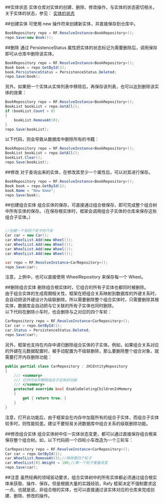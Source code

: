 
##实体状态
实体仓库对实体的创建、删除、修改操作，与实体的状态密切相关。关于实体的状态，参见：
[实体的状态](../../领域实体框架\领域实体\实体的状态.html)

##创建实体
可使用  new 操作符来创建新实体，并直接保存到仓库中。

```cs
BookRepository repo = RF.ResolveInstance<BookRepository>();
repo.Save(new Book());
```


##删除
通过 PersistenceStatus 属性把实体的状态标记为需要删除后，调用保存即可从仓库中删除该实体。

```cs
BookRepository repo = RF.ResolveInstance<BookRepository>();
Book book = repo.GetById(1);
book.PersistenceStatus = PersistenceStatus.Deleted;
repo.Save(book);
```

另外，如果把一个实体从实体列表中移除后，再保存该列表，也可以达到删除该实体的效果：

```cs
BookRepository repo = RF.ResolveInstance<BookRepository>();
BookList bookList = repo.GetAll();
if (bookList.Count > 0)
{
    bookList.RemoveAt(0);
}
repo.Save(bookList);
```

以下代码，则会导致从数据库中删除所有的书籍：

```cs
BookRepository repo = RF.ResolveInstance<BookRepository>();
BookList bookList = repo.GetAll();
bookList.Clear();
repo.Save(bookList);
```


##修改
对于查询出来的实体，在修改其至少一个属性后，可以对其进行保存。

```cs
BookRepository repo = RF.ResolveInstance<BookRepository>();
Book book = repo.GetById(1);
book.Name = "New Name";
repo.Save(book);
```


##创建组合实体
组合实体的保存，可直接通过组合根保存，即可完成整个组合树中所有实体的保存。（在保存根实体时，框架会调用组合子实体的仓库来保存这些组合子实体。）

```cs

//创建一个有四个轮子的汽车
Car car = new Car();
car.WheelList.Add(new Wheel());
car.WheelList.Add(new Wheel());
car.WheelList.Add(new Wheel());
car.WheelList.Add(new Wheel());

var repo = RF.ResolveInstance<CarRepository>();
repo.Save(car);
```

注意，上例中，也可以直接使用 WheelRepository 来保存每一个 Wheel。

##删除组合实体
删除组合根实体时，它组合的所有子实体也都同时被删除。  
由于组合实体的生成周期相关性，框架在把组合关系映射到数据库的外键关系时，会自动把该外键设计为级联删除。所以需要删除整个组合实体时，只需要删除其根实体，数据库会自动把与它关联的所有子实体也同时删除。  
以下代码在删除小车时，也会删除与之对应的四个车轮：

```cs
CarRepository repo = RF.ResolveInstance<CarRepository>();
Car car = repo.GetById(1);
car.Status = PersistenceStatus.Deleted;
repo.Save(car);
```

另外，框架也支持在内存中递归删除组合实体的子实体。例如，如果组合关系对应的外键在元数据配置时，被手动配置为不级联删除，那么要删除整个组合对象，就需要打开内存删除功能：

```cs
public partial class CarRepository : JXCEntityRepository
{
    /// <summary>
    /// 打开内存中删除组合子实体的功能
    /// </summary>
    protected override bool EnableDeletingChildrenInMemory
    {
        get { return true; }
    }
}
```
注意，打开此功能后，由于框架会在内存中加载所有的组合子实体，而组合子实体较多时，则性能较差。建议不要轻易关闭数据库中组合关系的级联删除功能。

##修改组合实体
组合实体树中任一实体状态变更，都可以通过直接保存组合根来保存整个组合树。如，以下代码把一个四轮小车改造为一个三轮车：

```cs
CarRepository repo = RF.ResolveInstance<CarRepository>();
Car car = repo.GetById(1);
car.WheelList.RemoveAt(3);//移除第四个轮子
car.WheelList[0].Weight = 100;//第一个轮子重量改变
repo.Save(car);
```


##注意
虽然经典的领域驱动要求，组合实体树中的所有实体都必须通过组合根实体来获取、操作、保存。但是根据大量的实践经验，Rafy 框架决定不强制要求这一点。也就是说，非组合根的实体，也可以直接通过该实体对应的仓库来完成创建、删除、修改的操作。
